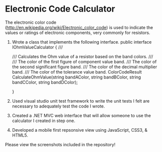 # Electronic Code Calculator
The electronic color code (http://en.wikipedia.org/wiki/Electronic_color_code) is used to indicate the values or ratings of electronic components, very commonly for resistors. 

1. Wrote a class that implements the following interface. 
      public interface IOhmValueCalculator
      {
         /// <summary>
         /// Calculates the Ohm value of a resistor based on the band colors.
         /// </summary>
         /// <param name="bandAColor">The color of the first figure of component value band.</param>
         /// <param name="bandBColor">The color of the second significant figure band.</param>
         /// <param name="bandCColor">The color of the decimal multiplier band.</param>
         /// <param name="bandDColor">The color of the tolerance value band.</param>
         ColorCodeResult CalculateOhmValue(string bandAColor, string bandBColor, string bandCColor, string bandDColor);

      }

2. Used visual studio unit test framework to write the unit tests I felt are necessary to adequately test the code I wrote.

3. Created a .NET MVC web interface that will allow someone to use the calculator I created in step one.

4. Developed a mobile first repsonsive view using JavaScript, CSS3, & HTML5.

Please view the screenshots included in the repository!
